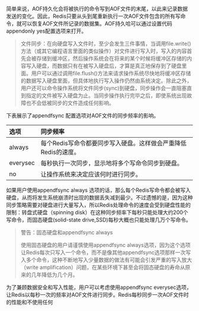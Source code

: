 简单来说，AOF持久化会将被执行的命令写到AOF文件的末尾，以此来记录数据发送的变化。因此，Redis只要从头到尾重新执行一次AOF文件包含的所有写命令，就可以恢复AOF文件所记录的数据集。AOF持久哈可以通过设置代码appendonly yes配置选项来打开。

> 文件同步：在向硬盘写入文件时，至少会发生三件事情，当调用file.write\(\)方法（或其它编程语言里面的类似操作）对文件进行写入时，写入的内容首先会被存储到缓冲区，然后操作系统会在将来的某个时候将缓冲区存储的内容写入硬盘，而数据只有在被写入硬盘后，才算是真正地保存到了硬盘里面。用户可以通过调用file.flush\(\)方法来请求操作系统尽快地将缓冲区存储的数据写入硬盘里面，但具体地执行写入操作仍然由系统决定。除此之外，用户还可以命令操作系统将文件同步\(sync\)到硬盘，同步操作会一直阻塞直到指定的文件被写入硬盘为止。当同步操作执行完毕之后，即使系统出现故障也不会低被同步的文件造成任何影响。

下表展示了appendfsync 配置选项对AOF文件的同步频率的影响。

| 选项 | 同步频率 |
| :--- | :--- |
| always | 每个Redis写命令都要同步写入硬盘。这样做会严重降低Redis的速度。 |
| everysec | 每秒执行一次同步，显示地将多个写命令同步到硬盘。 |
| no | 让操作系统来决定应该何时进行同步。 |

如果用户使用appendfsync always 选项的话，那么每个Redis写命令都会被写入硬盘，从而将发生系统崩溃时出现的数据丢失减到最少。不过遗憾的是，因为这种同步策略需要对硬盘进行大量写入，所以Redis处理命令的速度会受到硬盘性能的限制：转盘式硬盘（spinning disk）在这种同步频率下每秒只能处理大约200个写命令，而固态硬盘\(solid-state drive,SSD\)每秒大概也只能处理几万个写命令。

> 警告：固态硬盘和appendfsync always
>
> 使用固态硬盘的用户请谨慎使用appendfsync always选项，因为这个选项让Redis每次只写入一个命令，而不是像其他appendfsync选项那样一次写入多个命令，这种不断地写入少量数据的做法有可能会引发严重的写入放大（write amplification）问题，在某些环境下甚至会将固态硬盘的寿命从原来的几年降低为几个月。

为了兼顾数据安全和写入性能，用户可以考虑使用appendfsync everysec选项，让Redis以每秒一次的频率对AOF文件进行同步。Redis每秒同步一次AOF文件时的性能和不使用任何



